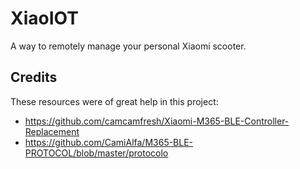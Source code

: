 # XiaoIOT

A way to remotely manage your personal Xiaomi scooter.

## Credits

These resources were of great help in this project:
- https://github.com/camcamfresh/Xiaomi-M365-BLE-Controller-Replacement
- https://github.com/CamiAlfa/M365-BLE-PROTOCOL/blob/master/protocolo
